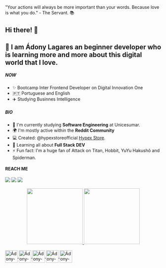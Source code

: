 "Your actions will always be more important than your words. Because love is what you do." - The Servant. 📚

## Hi there!  👋
<h2>🌱 I am Ádony Lagares an beginner developer who is learning more and more about this digital world that I love. </h2>


##### NOW
- ✨ Bootcamp Inter Frontend Developer on Digital Innovation One
- 🇵🇹  Portuguese and English
- ✈️ Studying Businnes Intelligence

##### BIO

- 🏢 I'm currently studying **Software Engineering** at Unicesumar.
- 🌍 I'm mostly active within the **Reddit Community**
- 💻 Created: @hypexstoreofficial [Hypex Store](https://www.hypexstore.com.br).
- 🌱 Learning all about **Full Stack DEV**
- ⚡️ Fun fact: I'm a huge fan of Attack on Titan, Hobbit, YuYu Hakushô and Spiderman.

#### REACH ME
<div>
<a href="https://instagram.com/donnystarxs" target="_blank"><img src="https://img.shields.io/badge/-Instagram-%23E4405F?style=for-the-badge&logo=instagram&logoColor=white" target="_blank"></a>
<a href = "mailto:adonyhibari48@gmail.com"><img src="https://img.shields.io/badge/Gmail-D14836?style=for-the-badge&logo=gmail&logoColor=white" target="_blank"></a>
<a href="https://www.linkedin.com/in/ádony-lagares-b40781178/" target="_blank"><img src="https://img.shields.io/badge/-LinkedIn-%230077B5?style=for-the-badge&logo=linkedin&logoColor=white" target="_blank"></a>   
</div>

<br>
<div align="center">
  <a href="https://github.com/adony-lagares">
  <img height="180em" src="https://github-readme-stats.vercel.app/api?username=adony-lagares&show_icons=true&theme=vue&include_all_commits=true&count_private=true"/>
  <img height="180em" src="https://github-readme-stats.vercel.app/api/top-langs/?username=adony-lagares&layout=compact&langs_count=7&theme=vue"/>
</div>

  <div style="display: inline_block"><br>
    <img align="center" alt="Ádony-HTML" height="40" width="40" src="https://cdn.jsdelivr.net/gh/devicons/devicon/icons/html5/html5-original.svg" />
    <img align="center" alt="Ádony-HTML" height="40" width="40" src="https://cdn.jsdelivr.net/gh/devicons/devicon/icons/git/git-plain.svg" />
    <img align="center" alt="Ádony-HTML" height="40" width="40" src="https://cdn.jsdelivr.net/gh/devicons/devicon/icons/css3/css3-original.svg" />
    <img align="center" alt="Ádony-HTML" height="40" width="40" src="https://cdn.jsdelivr.net/gh/devicons/devicon/icons/mysql/mysql-original.svg" />
    <img align="center" alt="Ádony-HTML" height="40" width="40" src="https://cdn.jsdelivr.net/gh/devicons/devicon/icons/javascript/javascript-original.svg" />
    

  </div>
  
